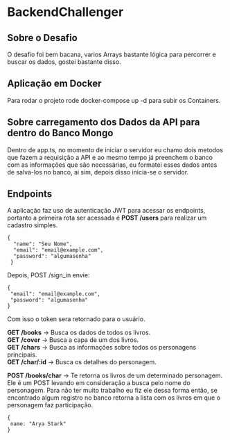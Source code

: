 # BackendChallenger

## Sobre o Desafio

<p>O desafio foi bem bacana, varios Arrays bastante lógica para percorrer e buscar os dados, gostei bastante disso.</p>

## Aplicação em Docker

Para rodar o projeto rode docker-compose up -d para subir os Containers.

## Sobre carregamento dos Dados da API para dentro do Banco Mongo

Dentro de app.ts, no momento de iniciar o servidor eu chamo dois metodos que fazem a requisição a API e ao mesmo tempo já preenchem o banco com as informações que são necessárias, eu formatei esses dados antes de salva-los no banco, ai sim, depois disso inicia-se o servidor.

## Endpoints

A aplicação faz uso de autenticação JWT para acessar os endpoints, portanto a primeira rota ser acessada é <strong>POST /users</strong> para realizar um cadastro simples.
```
{
  "name": "Seu Nome",
  "email": "email@example.com",
  "password": "algumasenha"
 }
 ```
 Depois, POST /sign_in envie:
 ```
 {
  "email": "email@example.com",
  "password": "algumasenha"
 }
 ```
 Com isso o token sera retornado para o usuário.
 
 <strong>GET /books</strong> -> Busca os dados de todos os livros. <br>
 <strong>GET /cover</strong> -> Busca a capa de um dos livros. <br>
 <strong>GET /chars</strong> -> Busca as informações sobre todos os personagens principais. <br>
 <strong>GET /char/:id</strong> -> Busca os detalhes do personagem. <br>
 
 <strong>POST /books/char</strong> -> Te retorna os livros de um determinado personagem. Ele é um POST levando em consideração a busca pelo nome do personagem. Para não ter muito trabalho eu fiz ele dessa forma então, se encontrado algum registro no banco retorna a lista com os livros em que o personagem faz participação.
 ```
 {
  name: "Arya Stark"
 }
 ```
